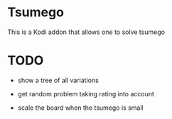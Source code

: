# Tsumego
This is a Kodi addon that allows one to solve tsumego


# TODO
* show a tree of all variations
* get random problem taking rating into account

* scale the board when the tsumego is small

